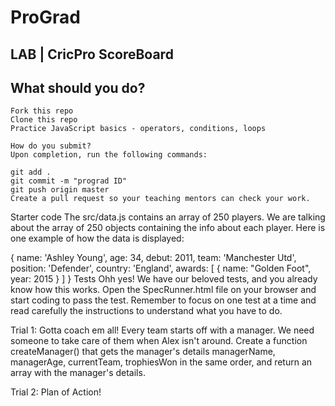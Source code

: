 # ProGrad

## LAB | CricPro ScoreBoard 

## What should you do?
```
Fork this repo
Clone this repo
Practice JavaScript basics - operators, conditions, loops
```
```
How do you submit?
Upon completion, run the following commands:

git add .
git commit -m "prograd ID"
git push origin master
Create a pull request so your teaching mentors can check your work.
```
Starter code
The src/data.js contains an array of 250 players. We are talking about the array of 250 objects containing the info about each player. Here is one example of how the data is displayed:

{
    name: 'Ashley Young',
    age: 34,
    debut: 2011,
    team: 'Manchester Utd',
    position: 'Defender',
    country: 'England',
    awards: [
        {
            name: "Golden Foot",
            year: 2015
        }
    ]
}
Tests
Ohh yes! We have our beloved tests, and you already know how this works. Open the SpecRunner.html file on your browser and start coding to pass the test. Remember to focus on one test at a time and read carefully the instructions to understand what you have to do.

Trial 1: Gotta coach em all!
Every team starts off with a manager. We need someone to take care of them when Alex isn't around. Create a function createManager() that gets the manager's details managerName, managerAge, currentTeam, trophiesWon in the same order, and return an array with the manager's details.

Trial 2: Plan of Action!
